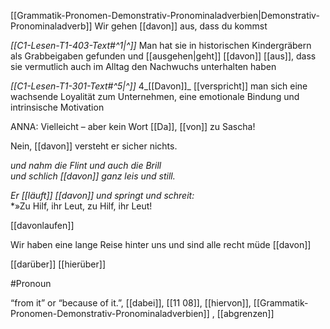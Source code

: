 [[Grammatik-Pronomen-Demonstrativ-Pronominaladverbien|Demonstrativ-Pronominaladverb]]
Wir gehen [[davon]] aus, dass du kommst

*[[C1-Lesen-T1-403-Text#^1|^]]* Man hat sie in historischen Kindergräbern als Grabbeigaben gefunden und [[ausgehen|geht]] [[davon]] [[aus]], dass sie vermutlich auch im Alltag den Nachwuchs unterhalten haben

*[[C1-Lesen-T1-301-Text#^5|^]]* 4_[[Davon]]_  [[verspricht]] man sich eine wachsende Loyalität zum Unternehmen, eine emotionale Bindung und intrinsische Motivation

ANNA: Vielleicht – aber kein Wort [[Da]], [[von]] zu Sascha!

Nein, [[davon]] versteht er sicher nichts.

_und nahm die Flint und auch die Brill_  
_und schlich [[davon]] ganz leis und still._

_Er [[läuft]] [[davon]] und springt und schreit:_  
\*»Zu Hilf, ihr Leut, zu Hilf, ihr Leut!

[[davonlaufen]]

Wir haben eine lange Reise hinter uns und sind alle recht müde [[davon]]

[[darüber]]
[[hierüber]]

#Pronoun

“from it” or “because of it.”, [[dabei]], [[11 08]], [[hiervon]], [[Grammatik-Pronomen-Demonstrativ-Pronominaladverbien]]
, [[abgrenzen]]